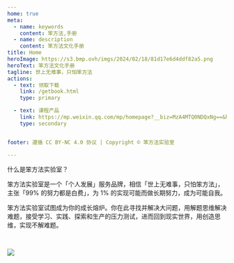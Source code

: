 ```yaml
---
home: true
meta:
  - name: keywords
    content: 笨方法,手册
  - name: description
    content: 笨方法文化手册
title: Home
heroImage: https://s3.bmp.ovh/imgs/2024/02/18/81d17e6d4ddf82a5.png
heroText: 笨方法文化手册
tagline: 世上无难事，只怕笨方法
actions:
  - text: 领取下载
    link: /getbook.html
    type: primary

  - text: 课程产品
    link: https://mp.weixin.qq.com/mp/homepage?__biz=MzA4MTQ0NDQxNg==&hid=1&sn=3d08ee3bd1610daaaac6e460f352989b&scene=1&devicetype=android-33&version=28002d3d&lang=zh_CN&nettype=WIFI&ascene=59&session_us=gh_f788adf0c391
    type: secondary


footer: 遵循 CC BY-NC 4.0 协议 | Copyright © 笨方法实验室

---
```


[default-theme-home]: https://vuejs.press/reference/default-theme/frontmatter.html#home-page




什么是笨方法实验室？

笨方法实验室是一个「个人发展」服务品牌，相信「世上无难事，只怕笨方法」，主张「99% 的努力都是白费」，为 1% 的实现可能而做长期努力，成为可能自我。

笨方法实验室试图成为你的成长熔炉。你在此寻找并解决大问题，用解题思维解决难题，接受学习、实践、探索和生产的压力测试，进而回到现实世界，用创造思维，实现不解难题。

<br>

![](https://s3.bmp.ovh/imgs/2024/02/18/745aca56e3961404.png)